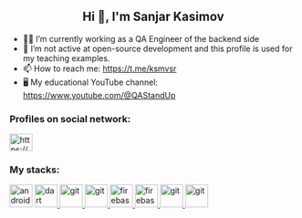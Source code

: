 <h2 align="center">Hi 👋, I'm Sanjar Kasimov</h2>

- 👨‍💻 I’m currently working as a QA Engineer of the backend side
- 👀 I’m not active at open-source development and this profile is used for my teaching examples.
- 📫 How to reach me: https://t.me/ksmvsr
- 🖥 My educational YouTube channel: https://www.youtube.com/@QAStandUp

<h3 align="left">Profiles on social network:</h3>
<p align="left">
<a href="https://www.linkedin.com/in/sanjarqosim" target="blank"><img align="center" src="https://raw.githubusercontent.com/rahuldkjain/github-profile-readme-generator/master/src/images/icons/Social/linked-in-alt.svg" alt="https://www.linkedin.com/in/mansur-k-a02259252/" height="30" width="40" /></a>
</p>

<h3 align="left">My stacks:</h3>
<p align="left">
<a href="https://selenium.dev" target="_blank" rel="noreferrer"><img src="https://github.com/rahuldkjain/github-profile-readme-generator/blob/master/src/images/icons/Testing/selenium.svg" alt="android" width="40" height="40"/></a>
<a href="https://www.java.com" target="_blank" rel="noreferrer"> <img src="https://github.com/rahuldkjain/github-profile-readme-generator/blob/master/src/images/icons/ProgrammingLanguages/java.svg" alt="dart" width="40" height="40"/> </a>
<a href="https://spring.io/" target="_blank" rel="noreferrer"><img src="https://github.com/rahuldkjain/github-profile-readme-generator/blob/master/src/images/icons/BackendDevelopment/spring.svg" alt="git" width="40" height="40"/> </a>
<a href="https://www.docker.com/" target="_blank" rel="noreferrer"><img src="https://github.com/rahuldkjain/github-profile-readme-generator/blob/master/src/images/icons/Devops/docker.svg" alt="git" width="40" height="40"/> </a>
<a href="https://firebase.google.com/" target="_blank" rel="noreferrer"> <img src="https://www.vectorlogo.zone/logos/firebase/firebase-icon.svg" alt="firebase" width="40" height="40"/> </a>
<a href="https://www.mysql.com/" target="_blank" rel="noreferrer"> <img src="https://github.com/rahuldkjain/github-profile-readme-generator/blob/master/src/images/icons/Database/mysql.svg" alt="firebase" width="40" height="40"/> </a>
<a href="https://git-scm.com/" target="_blank" rel="noreferrer"> <img src="https://www.vectorlogo.zone/logos/git-scm/git-scm-icon.svg" alt="git" width="40" height="40"/> </a> <a href="https://kotlinlang.org" target="_blank" rel="noreferrer"> 
<a href="https://www.postman.com/" target="_blank" rel="noreferrer"><img src="https://github.com/rahuldkjain/github-profile-readme-generator/blob/master/src/images/icons/Software/postman.svg" alt="git" width="40" height="40"/> </a>
